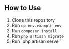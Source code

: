 ## How to Use
1. Clone this repository
2. Run ``cp env.example env``
3. Run ``composer install`` 
4. Run ``php artisan migrate``
5. Run `php artisan serve``

